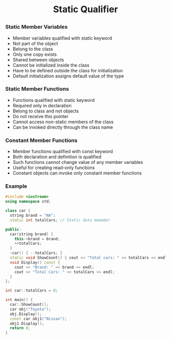 <h1 style="text-align:center;"> Static Qualifier </p>

### Static Member Variables

- Member variables qualified with static keyword
- Not part of the object
- Belong to the class
- Only one copy exists
- Shared between objects
- Cannot be initialized inside the class
- Have to be defined outside the class for initialization
- Default initialization assigns default value of the type

### Static Member Functions

- Functions qualified with static keyword
- Required only in declaration
- Belong to class and not objects
- Do not receive this pointer
- Cannot access non-static members of the class
- Can be invoked directly through the class name

### Constant Member Functions

- Member functions qualified with const keyword
- Both declaration and definition is qualified
- Such functions cannot change value of any member variables
- Useful for creating read-only functions
- Constant objects can invoke only constant member functions

### Example

```cpp
#include <iostream>
using namespace std;

class car {
  string brand = "NA";
  static int totalCars; // Static data memeber

public:
  car(string brand) {
    this->brand = brand;
    ++totalCars;
  }
  ~car() { --totalCars; }
  static void ShowCount() { cout << "Total cars: " << totalCars << endl; }
  void Display() const {
    cout << "Brand: " << brand << endl;
    cout << "Total Cars: " << totalCars << endl;
  }
};

int car::totalCars = 0;

int main() {
  car::ShowCount();
  car obj("Toyota");
  obj.Display();
  const car obj1("Nissan");
  obj1.Display();
  return 0;
}
```

